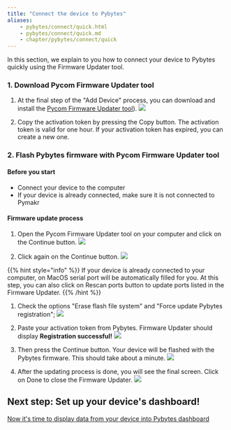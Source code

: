 ```yaml
---
title: "Connect the device to Pybytes"
aliases:
    - pybytes/connect/quick.html
    - pybytes/connect/quick.md
    - chapter/pybytes/connect/quick
---
```


In this section, we explain to you how to connect your device to Pybytes quickly using the Firmware Updater tool.

### 1. Download Pycom Firmware Updater tool

1. At the final step of the "Add Device" process, you can download and install the [Pycom Firmware Updater tool](https://pycom.io/downloads/)).
![](/gitbook/assets/pybytes/add-device/connect-your-device-component.png)

1. Copy the activation token by pressing the Copy button. The activation token is valid for one hour. If your activation token has expired, you can create a new one.


### 2. Flash Pybytes firmware with Pycom Firmware Updater tool

#### Before you start
* Connect your device to the computer
* If your device is already connected, make sure it is not connected to Pymakr

#### Firmware update process

1. Open the Pycom Firmware Updater tool on your computer and click on the Continue button.
![](/gitbook/assets/pybytes/add-device/fw-updater/intro-screen.png)

1. Click again on the Continue button.
![](/gitbook/assets/pybytes/add-device/fw-updater/attention-screen.png)

{{% hint style="info" %}}
If your device is already connected to your computer, on MacOS serial port will be automatically filled for you.
At this step, you can also click on Rescan ports button to update ports listed in the Firmware Updater.
{{% /hint %}}

1. Check the options "Erase flash file system" and "Force update Pybytes registration";
![](/gitbook/assets/pybytes/add-device/fw-updater/settings-screen.png)

1. Paste your activation token from Pybytes. Firmware Updater should display **Registration successful!**
![](/gitbook/assets/pybytes/add-device/fw-updater/activation-token-screen.png)

1. Then press the Continue button. Your device will be flashed with the Pybytes firmware. This should take about a minute.
![](/gitbook/assets/pybytes/add-device/fw-updater/update-in-progress-screen.png)

1. After the updating process is done, you will see the final screen. Click on Done to close the Firmware Updater.
![](/gitbook/assets/pybytes/add-device/fw-updater/success-screen.png)

## Next step: Set up your device's dashboard!

[Now it's time to display data from your device into Pybytes dashboard](../../dashboard)
